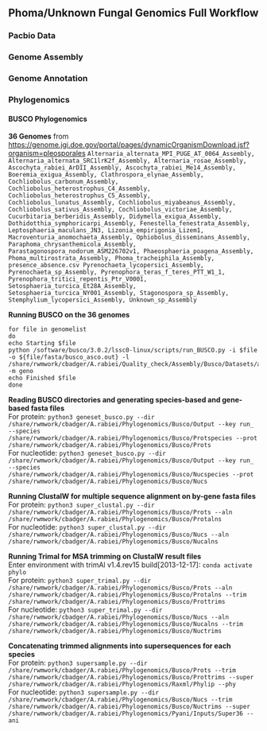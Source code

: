 ## Phoma/Unknown Fungal Genomics Full Workflow
### Pacbio Data
### Genome Assembly
### Genome Annotation
### Phylogenomics
#### BUSCO Phylogenomics 

__36 Genomes__ from https://genome.jgi.doe.gov/portal/pages/dynamicOrganismDownload.jsf?organism=pleosporales 
`Alternaria_alternata_MPI_PUGE_AT_0064_Assembly,
Alternaria_alternata_SRC1lrK2f_Assembly,
Alternaria_rosae_Assembly,
Ascochyta_rabiei_ArDII_Assembly,
Ascochyta_rabiei_Me14_Assembly,
Boeremia_exigua_Assembly,
Clathrospora_elynae_Assembly,
Cochliobolus_carbonum_Assembly,
Cochliobolus_heterostrophus_C4_Assembly,
Cochliobolus_heterostrophus_C5_Assembly,
Cochliobolus_lunatus_Assembly,
Cochliobolus_miyabeanus_Assembly,
Cochliobolus_sativus_Assembly,
Cochliobolus_victoriae_Assembly,
Cucurbitaria_berberidis_Assembly,
Didymella_exigua_Assembly,
Dothidotthia_symphoricarpi_Assembly,
Fenestella_fenestrata_Assembly,
Leptosphaeria_maculans_JN3,
Lizonia_empirigonia_Lizem1,
Macroventuria_anomochaeta_Assembly,
Ophiobolus_disseminans_Assembly,
Paraphoma_chrysanthemicola_Assembly,
Parastagonospora_nodorum_ASM226702v1,
Phaeosphaeria_poagena_Assembly,
Phoma_multirostrata_Assembly,
Phoma_tracheiphila_Assembly,
presence_absence.csv
Pyrenochaeta_lycopersici_Assembly,
Pyrenochaeta_sp_Assembly,
Pyrenophora_teras_f_teres_PTT_W1_1,
Pyrenophora_tritici_repentis_Ptr_V0001,
Setosphaeria_turcica_Et28A_Assembly,
Setosphaeria_turcica_NY001_Assembly,
Stagonospora_sp_Assembly,
Stemphylium_lycopersici_Assembly,
Unknown_sp_Assembly`

__Running BUSCO on the 36 genomes__

    for file in genomelist  
    do  
    echo Starting $file  
    python /software/busco/3.0.2/lssc0-linux/scripts/run_BUSCO.py -i $file -o ${file/fasta/busco_asco.out} -l /share/rwmwork/cbadger/A.rabiei/Quality_check/Assembly/Busco/Datasets/ascomycota_odb9 -m geno
    echo Finished $file
    done

__Reading BUSCO directories and generating species-based and gene-based fasta files__  
For protein: `python3 geneset_busco.py --dir /share/rwmwork/cbadger/A.rabiei/Phylogenomics/Busco/Output --key run_ --species /share/rwmwork/cbadger/A.rabiei/Phylogenomics/Busco/Protspecies --prot /share/rwmwork/cbadger/A.rabiei/Phylogenomics/Busco/Prots`  
For nucleotide: `python3 geneset_busco.py --dir /share/rwmwork/cbadger/A.rabiei/Phylogenomics/Busco/Output --key run_ --species /share/rwmwork/cbadger/A.rabiei/Phylogenomics/Busco/Nucspecies --prot /share/rwmwork/cbadger/A.rabiei/Phylogenomics/Busco/Nucs`

__Running ClustalW for multiple sequence alignment on by-gene fasta files__  
For protein: `python3 super_clustal.py --dir /share/rwmwork/cbadger/A.rabiei/Phylogenomics/Busco/Prots --aln /share/rwmwork/cbadger/A.rabiei/Phylogenomics/Busco/Protalns`  
For nucleotide: `python3 super_clustal.py --dir /share/rwmwork/cbadger/A.rabiei/Phylogenomics/Busco/Nucs --aln /share/rwmwork/cbadger/A.rabiei/Phylogenomics/Busco/Nucalns`

__Running Trimal for MSA trimming on ClustalW result files__  
Enter environment with trimAl v1.4.rev15 build[2013-12-17]: `conda activate phylo`  
For protein: `python3 super_trimal.py --dir /share/rwmwork/cbadger/A.rabiei/Phylogenomics/Busco/Prots --aln /share/rwmwork/cbadger/A.rabiei/Phylogenomics/Busco/Protalns --trim /share/rwmwork/cbadger/A.rabiei/Phylogenomics/Busco/Prottrims`  
For nucleotide: `python3 super_trimal.py --dir /share/rwmwork/cbadger/A.rabiei/Phylogenomics/Busco/Nucs --aln /share/rwmwork/cbadger/A.rabiei/Phylogenomics/Busco/Nucalns --trim /share/rwmwork/cbadger/A.rabiei/Phylogenomics/Busco/Nuctrims`

__Concatenating trimmed alignments into supersequences for each species__  
For protein: `python3 supersample.py --dir /share/rwmwork/cbadger/A.rabiei/Phylogenomics/Busco/Prots --trim /share/rwmwork/cbadger/A.rabiei/Phylogenomics/Busco/Prottrims --super /share/rwmwork/cbadger/A.rabiei/Phylogenomics/Raxml/Phylip --phy`  
For nucleotide: `python3 supersample.py --dir /share/rwmwork/cbadger/A.rabiei/Phylogenomics/Busco/Nucs --trim /share/rwmwork/cbadger/A.rabiei/Phylogenomics/Busco/Nuctrims --super /share/rwmwork/cbadger/A.rabiei/Phylogenomics/Pyani/Inputs/Super36 --ani`
